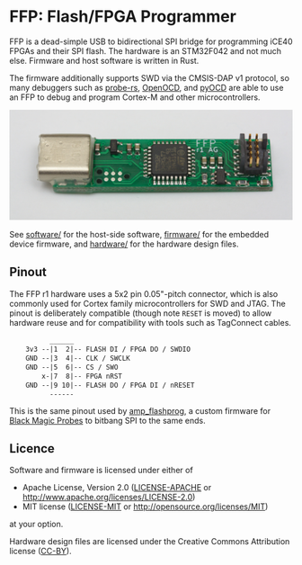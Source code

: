 # FFP: Flash/FPGA Programmer

FFP is a dead-simple USB to bidirectional SPI bridge for programming iCE40
FPGAs and their SPI flash. The hardware is an STM32F042 and not much else.
Firmware and host software is written in Rust.

The firmware additionally supports SWD via the CMSIS-DAP v1 protocol,
so many debuggers such as [probe-rs], [OpenOCD], and [pyOCD] are able to
use an FFP to debug and program Cortex-M and other microcontrollers.

[probe-rs]: https://probe.rs
[OpenOCD]: http://openocd.org
[pyOCD]: https://github.com/mbedmicro/pyOCD

![Photo of FFP PCB](ffp_pcb.jpg)

See [software/](software/) for the host-side software, [firmware/](firmware/)
for the embedded device firmware, and [hardware/](hardware/ffp/) for the
hardware design files.

## Pinout

The FFP r1 hardware uses a 5x2 pin 0.05"-pitch connector, which is also
commonly used for Cortex family microcontrollers for SWD and JTAG. The pinout
is deliberately compatible (though note `RESET` is moved) to allow hardware
reuse and for compatibility with tools such as TagConnect cables.

```ascii
          ______
    3v3 --|1  2|-- FLASH DI / FPGA DO / SWDIO
    GND --|3  4|-- CLK / SWCLK
    GND --|5  6|-- CS / SWO
        x-|7  8|-- FPGA nRST
    GND --|9 10|-- FLASH DO / FPGA DI / nRESET
          ------

```

This is the same pinout used by
[amp_flashprog](https://github.com/adamgreig/amp_flashprog), a custom firmware
for [Black Magic Probes](https://github.com/blacksphere/blackmagic) to bitbang
SPI to the same ends.

## Licence

Software and firmware is licensed under either of

* Apache License, Version 2.0 ([LICENSE-APACHE](LICENSE-APACHE) or
  http://www.apache.org/licenses/LICENSE-2.0)
* MIT license ([LICENSE-MIT](LICENSE-MIT) or http://opensource.org/licenses/MIT)

at your option.

Hardware design files are licensed under the Creative Commons Attribution
license ([CC-BY](https://creativecommons.org/licenses/by/4.0/)).
